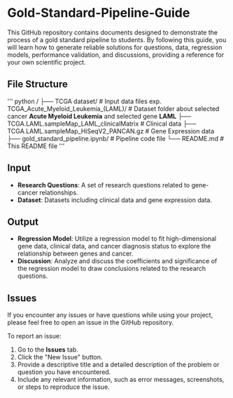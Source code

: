 # Gold-Standard-Pipeline-Guide

This GitHub repository contains documents designed to demonstrate the process of a gold standard pipeline to students. By following this guide, you will learn how to generate reliable solutions for questions, data, regression models, performance validation, and discussions, providing a reference for your own scientific project.

## File Structure

''' python
    /
  ├── TCGA dataset/ # Input data files
      exp. TCGA_Acute_Myeloid_Leukemia_(LAML)/ # Dataset folder about selected cancer **Acute Myeloid Leukemia** and selected gene **LAML**
      ├── TCGA.LAML.sampleMap_LAML_clinicalMatrix # Clinical data
      ├── TCGA.LAML.sampleMap_HiSeqV2_PANCAN.gz # Gene Expression data
  ├── gold_standard_pipeline.ipynb/ # Pipeline code file
  └── README.md # This README file
'''

## **Input**

- **Research Questions**: A set of research questions related to gene-cancer relationships.
- **Dataset**: Datasets including clinical data and gene expression data.

## **Output**

- **Regression Model**: Utilize a regression model to fit high-dimensional gene data, clinical data, and cancer diagnosis status to explore the relationship between genes and cancer.
- **Discussion**: Analyze and discuss the coefficients and significance of the regression model to draw conclusions related to the research questions.

## Issues

If you encounter any issues or have questions while using your project, please feel free to open an issue in the GitHub repository.

To report an issue:

1. Go to the **Issues** tab.
2. Click the "New Issue" button.
3. Provide a descriptive title and a detailed description of the problem or question you have encountered.
4. Include any relevant information, such as error messages, screenshots, or steps to reproduce the issue.



